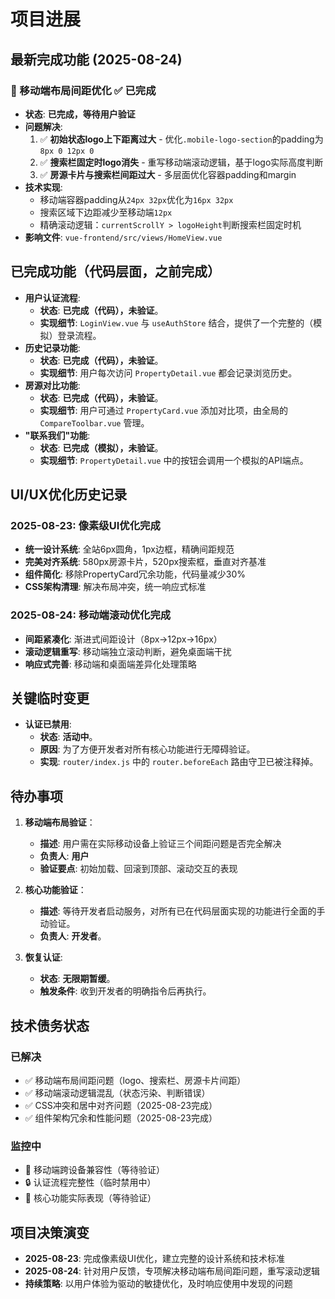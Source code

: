 # 项目进展

## 最新完成功能 (2025-08-24)

### 📱 移动端布局间距优化 ✅ 已完成
-   **状态**: **已完成，等待用户验证**
-   **问题解决**:
    1. ✅ **初始状态logo上下距离过大** - 优化`.mobile-logo-section`的padding为`8px 0 12px 0`
    2. ✅ **搜索栏固定时logo消失** - 重写移动端滚动逻辑，基于logo实际高度判断
    3. ✅ **房源卡片与搜索栏间距过大** - 多层面优化容器padding和margin
-   **技术实现**:
    - 移动端容器padding从`24px 32px`优化为`16px 32px`
    - 搜索区域下边距减少至移动端`12px`
    - 精确滚动逻辑：`currentScrollY > logoHeight`判断搜索栏固定时机
-   **影响文件**: `vue-frontend/src/views/HomeView.vue`

## 已完成功能（代码层面，之前完成）

-   **用户认证流程**:
    -   **状态**: **已完成（代码），未验证**。
    -   **实现细节**: `LoginView.vue` 与 `useAuthStore` 结合，提供了一个完整的（模拟）登录流程。
-   **历史记录功能**:
    -   **状态**: **已完成（代码），未验证**。
    -   **实现细节**: 用户每次访问 `PropertyDetail.vue` 都会记录浏览历史。
-   **房源对比功能**:
    -   **状态**: **已完成（代码），未验证**。
    -   **实现细节**: 用户可通过 `PropertyCard.vue` 添加对比项，由全局的 `CompareToolbar.vue` 管理。
-   **"联系我们"功能**:
    -   **状态**: **已完成（模拟），未验证**。
    -   **实现细节**: `PropertyDetail.vue` 中的按钮会调用一个模拟的API端点。

## UI/UX优化历史记录

### 2025-08-23: 像素级UI优化完成
-   **统一设计系统**: 全站6px圆角，1px边框，精确间距规范
-   **完美对齐系统**: 580px房源卡片，520px搜索框，垂直对齐基准
-   **组件简化**: 移除PropertyCard冗余功能，代码量减少30%
-   **CSS架构清理**: 解决布局冲突，统一响应式标准

### 2025-08-24: 移动端滚动优化完成
-   **间距紧凑化**: 渐进式间距设计（8px→12px→16px）
-   **滚动逻辑重写**: 移动端独立滚动判断，避免桌面端干扰
-   **响应式完善**: 移动端和桌面端差异化处理策略

## 关键临时变更

-   **认证已禁用**:
    -   **状态**: **活动中**。
    -   **原因**: 为了方便开发者对所有核心功能进行无障碍验证。
    -   **实现**: `router/index.js` 中的 `router.beforeEach` 路由守卫已被注释掉。

## 待办事项

1.  **移动端布局验证**：
    -   **描述**: 用户需在实际移动设备上验证三个间距问题是否完全解决
    -   **负责人**: **用户**
    -   **验证要点**: 初始加载、回滚到顶部、滚动交互的表现

2.  **核心功能验证**：
    -   **描述**: 等待开发者启动服务，对所有已在代码层面实现的功能进行全面的手动验证。
    -   **负责人**: **开发者**。

3.  **恢复认证**:
    -   **状态**: **无限期暂缓**。
    -   **触发条件**: 收到开发者的明确指令后再执行。

## 技术债务状态

### 已解决
-   ✅ 移动端布局间距问题（logo、搜索栏、房源卡片间距）
-   ✅ 移动端滚动逻辑混乱（状态污染、判断错误）
-   ✅ CSS冲突和居中对齐问题（2025-08-23完成）
-   ✅ 组件架构冗余和性能问题（2025-08-23完成）

### 监控中
-   📱 移动端跨设备兼容性（等待验证）
-   🔒 认证流程完整性（临时禁用中）
-   🧪 核心功能实际表现（等待验证）

## 项目决策演变

-   **2025-08-23**: 完成像素级UI优化，建立完整的设计系统和技术标准
-   **2025-08-24**: 针对用户反馈，专项解决移动端布局间距问题，重写滚动逻辑
-   **持续策略**: 以用户体验为驱动的敏捷优化，及时响应使用中发现的问题

